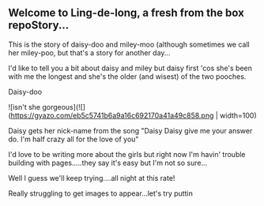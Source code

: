 ## Welcome to Ling-de-long, a fresh from the box repoStory...

This is the story of daisy-doo and miley-moo (although sometimes we call her miley-poo, but that's a story for another day...



I'd like to tell you a bit about daisy and miley but daisy first 'cos she's been with me the longest and she's the older (and wisest) of the two pooches.

Daisy-doo

![isn't she gorgeous](![](https://gyazo.com/eb5c5741b6a9a16c692170a41a49c858.png | width=100)

Daisy gets her nick-name from the song "Daisy Daisy give me your answer do. I'm half crazy all for the love of you"

I'd love to be writing more about the girls but right now I'm havin' trouble building with pages.....they say it's easy but I'm not so sure...

Well I guess we'll keep trying....all night at this rate!

Really struggling to get images to appear...let's try puttin


```
